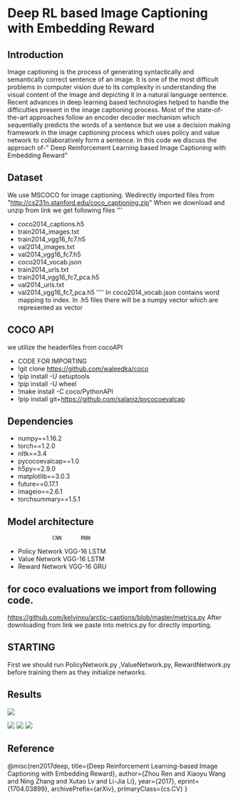 
# Deep RL based Image Captioning with Embedding Reward
## Introduction
Image captioning is the process of generating syntactically and semantically correct sentence of an image. It is one of the most difficult problems in computer vision due to its complexity in understanding the visual content of the image and depicting it in a natural language sentence. Recent advances in deep learning based technologies  helped to handle the difficulties present in the image captioning process. Most of the state-of-the-art approaches follow an encoder decoder mechanism which sequentially predicts the words of a sentence  but  we use a decision making  framework in the image captioning process which uses policy and value network to collaboratively form a sentence. In this code we discuss the approach of-" Deep Reinforcement Learning based Image Captioning with Embedding Reward"
## Dataset
We use MSCOCO for image captioning. Wedirectly imported files from  "http://cs231n.stanford.edu/coco_captioning.zip"
When we download and unzip from link we get following files
'''
- coco2014_captions.h5
- train2014_images.txt
- train2014_vgg16_fc7.h5
- val2014_images.txt
- val2014_vgg16_fc7.h5 
- coco2014_vocab.json
- train2014_urls.txt
- train2014_vgg16_fc7_pca.h5
- val2014_urls.txt
- val2014_vgg16_fc7_pca.h5
''''
In coco2014_vocab.json contains word mapping to index. In .h5 files there will be a numpy vector which are represented as vector
## COCO API
we utilize the headerfiles from cocoAPI 
- CODE FOR IMPORTING
- !git clone https://github.com/waleedka/coco
- !pip install -U setuptools
- !pip install -U wheel
- !make install -C coco/PythonAPI
- !pip install git+https://github.com/salaniz/pycocoevalcap
## Dependencies
- numpy==1.16.2 
- torch==1.2.0
- nltk==3.4
- pycocoevalcap==1.0
- h5py==2.9.0
- matplotlib==3.0.3
- future==0.17.1
- imageio==2.6.1
- torchsummary==1.5.1
## Model architecture
                  CNN      RNN
- Policy Network  VGG-16   LSTM
- Value Network   VGG-16   LSTM
- Reward Network  VGG-16   GRU
## for coco evaluations we import from following code.
https://github.com/kelvinxu/arctic-captions/blob/master/metrics.py After downloading from link we paste into metrics.py for directly importing.
## STARTING
First we should run PolicyNetwork.py ,ValueNetwork.py, RewardNetwork.py before training them as they initialize networks.
## Results

![](https://github.com/bpavankalyan/ImageCaptioningreinforce/blob/master/Screenshot%20from%202020-05-27%2018-53-52.png?raw=true
)

![](https://github.com/bpavankalyan/ImageCaptioningreinforce/blob/master/Screenshot%20from%202020-05-27%2018-54-03.png?raw=true
)
![](https://github.com/bpavankalyan/ImageCaptioningreinforce/blob/master/Screenshot%20from%202020-05-28%2013-02-37.png?raw=true
)
![](https://github.com/bpavankalyan/ImageCaptioningreinforce/blob/master/Screenshot%20from%202020-05-28%2013-02-57.png?raw=true
)

## Reference
@misc{ren2017deep,
    title={Deep Reinforcement Learning-based Image Captioning with Embedding Reward},
    author={Zhou Ren and Xiaoyu Wang and Ning Zhang and Xutao Lv and Li-Jia Li},
    year={2017},
    eprint={1704.03899},
    archivePrefix={arXiv},
    primaryClass={cs.CV}
}
